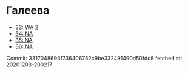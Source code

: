 # Галеева
- [33: WA 2](33.md)
- [34: NA](34.md)
- [35: NA](35.md)
- [36: NA](36.md)

Commit: 33170486931736406752c9be332491490d50fdc8
 fetched at: 20201203-200217
